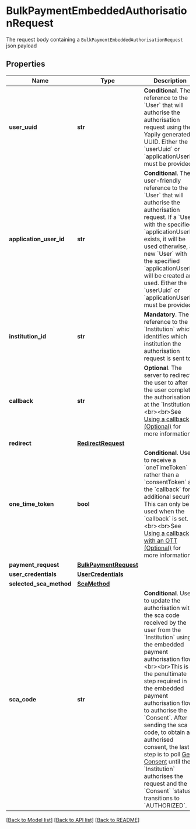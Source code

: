# BulkPaymentEmbeddedAuthorisationRequest

The request body containing a `BulkPaymentEmbeddedAuthorisationRequest` json payload
## Properties
Name | Type | Description | Notes
------------ | ------------- | ------------- | -------------
**user_uuid** | **str** | __Conditional__. The reference to the &#x60;User&#x60; that will authorise the authorisation request using the Yapily generated UUID. Either the &#x60;userUuid&#x60; or &#x60;applicationUserId&#x60; must be provided. | [optional] 
**application_user_id** | **str** | __Conditional__. The user-friendly reference to the &#x60;User&#x60; that will authorise the authorisation request. If a &#x60;User&#x60; with the specified &#x60;applicationUserId&#x60; exists, it will be used otherwise, a new &#x60;User&#x60; with the specified &#x60;applicationUserId&#x60; will be created and used. Either the &#x60;userUuid&#x60; or &#x60;applicationUserId&#x60; must be provided. | [optional] 
**institution_id** | **str** | __Mandatory__. The reference to the &#x60;Institution&#x60; which identifies which institution the authorisation request is sent to. | 
**callback** | **str** | __Optional__. The server to redirect the user to after the user complete the authorisation at the &#x60;Institution&#x60;. &lt;br&gt;&lt;br&gt;See [Using a callback (Optional)](https://docs.yapily.com/knowledge/callback_url/#using-a-callback-optional) for more information. | [optional] 
**redirect** | [**RedirectRequest**](RedirectRequest.md) |  | [optional] 
**one_time_token** | **bool** | __Conditional__. Used to receive a &#x60;oneTimeToken&#x60; rather than a &#x60;consentToken&#x60; at the &#x60;callback&#x60; for additional security. This can only be used when the &#x60;callback&#x60; is set. &lt;br&gt;&lt;br&gt;See [Using a callback with an OTT (Optional)](https://docs.yapily.com/knowledge/callback_url/#using-a-callback-with-an-ott-optional) for more information. | [optional] 
**payment_request** | [**BulkPaymentRequest**](BulkPaymentRequest.md) |  | [optional] 
**user_credentials** | [**UserCredentials**](UserCredentials.md) |  | [optional] 
**selected_sca_method** | [**ScaMethod**](ScaMethod.md) |  | [optional] 
**sca_code** | **str** | __Conditional__. Used to update the authorisation with the sca code received by the user from the &#x60;Institution&#x60; using the embedded payment authorisation flow.&lt;br&gt;&lt;br&gt;This is the penultimate step required in the embedded payment authorisation flow to authorise the &#x60;Consent&#x60;. After sending the sca code, to obtain an authorised consent, the last step is to poll [Get Consent](https://docs.yapily.com/api/#get-consent) until the &#x60;Institution&#x60; authorises the request and the &#x60;Consent&#x60; &#x60;status&#x60; transitions to &#x60;AUTHORIZED&#x60;. | [optional] 

[[Back to Model list]](../README.md#documentation-for-models) [[Back to API list]](../README.md#documentation-for-api-endpoints) [[Back to README]](../README.md)


